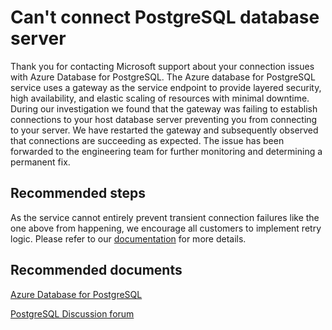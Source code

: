 <properties
	pageTitle="Server unavailable"
	description="RCA - Server unavailable"
	infoBubbleText="Found recent connection failure. See details on the right"
	service="microsoft.dbforpostgresql"
	resource="dbforpostgresql"
	authors="jan-eng"
    ms.author="janeng"
	displayOrder="100"
	articleId="dbforpostgresql-asc-40613-16"
	diagnosticScenario="OrcasPostgresGatewayCannotStartProxyConneciton"
	selfHelpType="rca"
	supportTopicIds="32628416"
	resourceTags="windows, linux"
	productPesIds="16222"
	cloudEnvironments="public, blackForest, fairfax, mooncake"
/>
# Can't connect PostgreSQL database server

<!--issueDescription-->
Thank you for contacting Microsoft support about your connection issues with Azure Database for PostgreSQL. The Azure database for PostgreSQL service uses a gateway as the service endpoint to provide layered security, high availability, and elastic scaling of resources with minimal downtime. During our investigation we found that the gateway was failing to establish connections to your host database server preventing you from connecting to your server. We have restarted the gateway and subsequently observed that connections are succeeding as expected. The issue has been forwarded to the engineering team for further monitoring and determining a permanent fix.
<!--/issueDescription-->

## **Recommended steps**

As the service cannot entirely prevent transient connection failures like the one above from happening, we encourage all customers to implement retry logic. Please refer to our [documentation](https://docs.microsoft.com/azure/postgresql/concepts-connectivity) for more details.

## **Recommended documents**

[Azure Database for PostgreSQL](https://azure.microsoft.com/services/postgresql/)

[PostgreSQL Discussion forum](https://social.msdn.microsoft.com/Forums/en-US/home?forum=AzureDatabaseforPostgreSQL)
